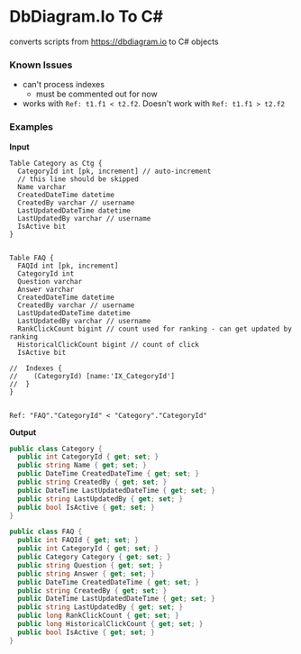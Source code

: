 # DbDiagram.Io To C#

converts scripts from https://dbdiagram.io to C# objects

### Known Issues
- can't process indexes
  - must be commented out for now
- works with `Ref: t1.f1 < t2.f2`. Doesn't work with `Ref: t1.f1 > t2.f2`

### Examples

**Input**

```
Table Category as Ctg {
  CategoryId int [pk, increment] // auto-increment
  // this line should be skipped
  Name varchar
  CreatedDateTime datetime
  CreatedBy varchar // username
  LastUpdatedDateTime datetime
  LastUpdatedBy varchar // username
  IsActive bit
}


Table FAQ {
  FAQId int [pk, increment]
  CategoryId int
  Question varchar
  Answer varchar
  CreatedDateTime datetime
  CreatedBy varchar // username
  LastUpdatedDateTime datetime
  LastUpdatedBy varchar // username
  RankClickCount bigint // count used for ranking - can get updated by ranking
  HistoricalClickCount bigint // count of click
  IsActive bit

//  Indexes {
//    (CategoryId) [name:'IX_CategoryId']
//  }
}


Ref: "FAQ"."CategoryId" < "Category"."CategoryId"

```

**Output**

```csharp
public class Category {
  public int CategoryId { get; set; }
  public string Name { get; set; }
  public DateTime CreatedDateTime { get; set; }
  public string CreatedBy { get; set; }
  public DateTime LastUpdatedDateTime { get; set; }
  public string LastUpdatedBy { get; set; }
  public bool IsActive { get; set; }
}

public class FAQ {
  public int FAQId { get; set; }
  public int CategoryId { get; set; }
  public Category Category { get; set; }
  public string Question { get; set; }
  public string Answer { get; set; }
  public DateTime CreatedDateTime { get; set; }
  public string CreatedBy { get; set; }
  public DateTime LastUpdatedDateTime { get; set; }
  public string LastUpdatedBy { get; set; }
  public long RankClickCount { get; set; }
  public long HistoricalClickCount { get; set; }
  public bool IsActive { get; set; }
}
```
